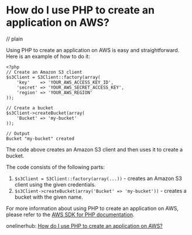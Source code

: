 # How do I use PHP to create an application on AWS?
// plain

Using PHP to create an application on AWS is easy and straightforward. Here is an example of how to do it:

```
<?php
// Create an Amazon S3 client
$s3Client = S3Client::factory(array(
    'key'    => 'YOUR_AWS_ACCESS_KEY_ID',
    'secret' => 'YOUR_AWS_SECRET_ACCESS_KEY',
    'region' => 'YOUR_AWS_REGION'
));

// Create a bucket
$s3Client->createBucket(array(
    'Bucket' => 'my-bucket'
));

// Output
Bucket "my-bucket" created
```

The code above creates an Amazon S3 client and then uses it to create a bucket.

The code consists of the following parts:
1. `$s3Client = S3Client::factory(array(...))` - creates an Amazon S3 client using the given credentials.
2. `$s3Client->createBucket(array('Bucket' => 'my-bucket'))` - creates a bucket with the given name.

For more information about using PHP to create an application on AWS, please refer to the [AWS SDK for PHP documentation](https://docs.aws.amazon.com/aws-sdk-php/v3/guide/).

onelinerhub: [How do I use PHP to create an application on AWS?](https://onelinerhub.com/php-aws/how-do-i-use-php-to-create-an-application-on-aws)
